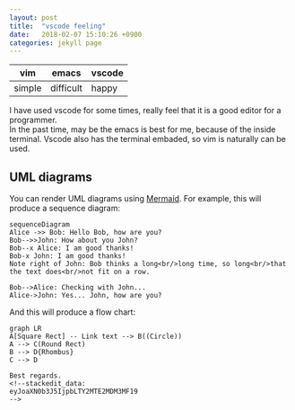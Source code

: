 ```yaml
---
layout: post
title:  "vscode feeling"
date:   2018-02-07 15:10:26 +0900
categories: jekyll page
---
```

 **vim** | **emacs** |**vscode**
 -- | -- | --
 simple | difficult | happy 

I have used vscode for some times, really feel that it is a good editor for a programmer.  
In the past time, may be the emacs is best for me, because of the inside terminal.
Vscode also has the terminal embaded, so vim is naturally can be used.

## UML diagrams

You can render UML diagrams using [Mermaid](https://mermaidjs.github.io/). For example, this will produce a sequence diagram:

```mermaid
sequenceDiagram
Alice ->> Bob: Hello Bob, how are you?
Bob-->>John: How about you John?
Bob--x Alice: I am good thanks!
Bob-x John: I am good thanks!
Note right of John: Bob thinks a long<br/>long time, so long<br/>that the text does<br/>not fit on a row.

Bob-->Alice: Checking with John...
Alice->John: Yes... John, how are you?
```

And this will produce a flow chart:

```mermaid
graph LR
A[Square Rect] -- Link text --> B((Circle))
A --> C(Round Rect)
B --> D{Rhombus}
C --> D

Best regards.
<!--stackedit_data:
eyJoaXN0b3J5IjpbLTY2MTE2MDM3MF19
-->